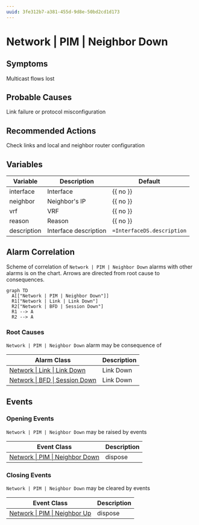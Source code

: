 ```yaml
---
uuid: 3fe312b7-a381-455d-9d8e-50bd2cd1d173
---
```

# Network | PIM | Neighbor Down

## Symptoms

Multicast flows lost

## Probable Causes

Link failure or protocol misconfiguration

## Recommended Actions

Check links and local and neighbor router configuration

## Variables

Variable | Description | Default
--- | --- | ---
interface | Interface | {{ no }}
neighbor | Neighbor's IP | {{ no }}
vrf | VRF | {{ no }}
reason | Reason | {{ no }}
description | Interface description | `=InterfaceDS.description`

## Alarm Correlation

Scheme of correlation of `Network | PIM | Neighbor Down` alarms with other alarms is on the chart. 
Arrows are directed from root cause to consequences.

```mermaid
graph TD
  A[["Network | PIM | Neighbor Down"]]
  R1["Network | Link | Link Down"]
  R2["Network | BFD | Session Down"]
  R1 --> A
  R2 --> A
```

### Root Causes
`Network | PIM | Neighbor Down` alarm may be consequence of

Alarm Class | Description
--- | ---
[Network \| Link \| Link Down](../link/link-down.md) | Link Down
[Network \| BFD \| Session Down](../bfd/session-down.md) | Link Down

## Events

### Opening Events
`Network | PIM | Neighbor Down` may be raised by events

Event Class | Description
--- | ---
[Network \| PIM \| Neighbor Down](../../../event-classes/network/pim/neighbor-down.md) | dispose

### Closing Events
`Network | PIM | Neighbor Down` may be cleared by events

Event Class | Description
--- | ---
[Network \| PIM \| Neighbor Up](../../../event-classes/network/pim/neighbor-up.md) | dispose
